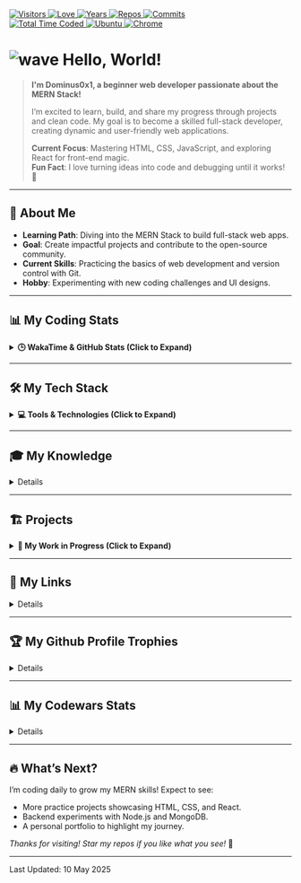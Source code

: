 <div>
  <a href="https://github.com/antonkomarev/github-profile-views-counter">
    <img alt="Visitors" title="Times my Page Visited" src="https://komarev.com/ghpvc/?username=dominus0x1&label=Visitors&color=blueviolet" />
  </a>
  <a href="https://github.com/chetanraj/awesome-github-badges">
    <img alt="Love" title="Always Coding with Love <3" src="https://img.shields.io/badge/Code_with-Love-red?logo=southwestairlines" />
  </a> 
  <a href="https://badges.pufler.dev">
    <img alt="Years" title="Years I am Coding" src="https://badges.pufler.dev/years/dominus0x1?color=orange&logo=dreamstime&logoColor=white" />
  </a>
  <a href="https://github.com/dominus0x1?tab=repositories">
    <img alt="Repos" title="My Repositories" src="https://badges.pufler.dev/repos/dominus0x1?color=success&logo=github" />
  </a>
  <a href="https://badges.pufler.dev">
    <img alt="Commits" title="My Commits" src="https://badges.pufler.dev/commits/monthly/dominus0x1?color=green&logo=hotjar&logoColor=white" />
  </a>
  <br>
  <a href="https://wakatime.com/dominus0x1">
    <img src="https://wakatime.com/badge/user/ddd907f0-be15-46da-8488-86aab7a932f9.svg" alt="Total Time Coded" />
  </a>
  <a href="https://microsoft.com/software-download/windows11">
    <img alt="Ubuntu" title="Using Windows 11" src="https://img.shields.io/badge/Windows_11-004Fe1?logo=windows&logoColor=white" />
  </a>
  <a href="https://google.com/chrome" >
    <img alt="Chrome" title="My Browser" src="https://img.shields.io/badge/Google_Chrome-E62D2A?logo=GoogleChrome&logoColor=white" />
  </a>
  <!-- <a href="https://jetbrains.com/webstorm">
    <img alt="WebStorm" title="My Editor" src="https://img.shields.io/badge/WebStorm-2086D7?logo=WebStorm&logoColor=white" />
  </a> -->
</div>

# <img src="https://raw.githubusercontent.com/MartinHeinz/MartinHeinz/master/wave.gif" width="27" alt="wave" /> Hello, World!

> **I'm Dominus0x1, a beginner web developer passionate about the MERN Stack!**  
>  
> I’m excited to learn, build, and share my progress through projects and clean code. My goal is to become a skilled full-stack developer, creating dynamic and user-friendly web applications.  
>  
> **Current Focus**: Mastering HTML, CSS, JavaScript, and exploring React for front-end magic.  
> **Fun Fact**: I love turning ideas into code and debugging until it works! 🐛  

---

## 🌟 About Me
- **Learning Path**: Diving into the MERN Stack to build full-stack web apps.
- **Goal**: Create impactful projects and contribute to the open-source community.
- **Current Skills**: Practicing the basics of web development and version control with Git.
- **Hobby**: Experimenting with new coding challenges and UI designs.

---

## 📊 My Coding Stats
<details>
<summary><b>🕒 WakaTime & GitHub Stats (Click to Expand)</b></summary><br>

<!--START_SECTION:waka-->

```txt
JavaScript   4 hrs 29 mins   ██████████████████▓░░░░░░   75.00 %
HTML         1 hr 16 mins    █████▒░░░░░░░░░░░░░░░░░░░   21.21 %
CSS          12 mins         █░░░░░░░░░░░░░░░░░░░░░░░░   03.50 %
TSConfig     0 secs          ░░░░░░░░░░░░░░░░░░░░░░░░░   00.18 %
TypeScript   0 secs          ░░░░░░░░░░░░░░░░░░░░░░░░░   00.10 %
```

<!--END_SECTION:waka-->

<div align="center">
  <a href="https://github-readme-stats.vercel.app">
    <img alt="GitHub Stats" height="160" src="https://github-readme-stats.vercel.app/api?username=dominus0x1&theme=dracula&hide_border=true&show_icons=true" />
  </a>
  <a href="https://github.com/DenverCoder1/github-readme-streak-stats">
    <img alt="Streak Stats" height="160" src="https://github-readme-streak-stats.herokuapp.com?user=dominus0x1&theme=dracula&hide_border=true" />
  </a>
</div>

</details>

---

## 🛠️ My Tech Stack
<details>
<summary><b>💻 Tools & Technologies (Click to Expand)</b></summary><br>

- **Frontend**:  
  <a href="https://developer.mozilla.org/en-US/docs/Web/HTML">
    <img alt="HTML" src="https://img.shields.io/badge/HTML-E34F26?style=flat-square&logo=html5&logoColor=white" />
  </a>
  <a href="https://developer.mozilla.org/en-US/docs/Web/CSS">
    <img alt="CSS" src="https://img.shields.io/badge/CSS-1572B6?style=flat-square&logo=css3&logoColor=white" />
  </a>
  <a href="https://developer.mozilla.org/en-US/docs/Web/JavaScript">
    <img alt="JavaScript" src="https://img.shields.io/badge/JavaScript-F7DF1E?style=flat-square&logo=javascript&logoColor=black" />
  </a>
  <a href="https://reactjs.org">
    <img alt="React" src="https://img.shields.io/badge/React-61DAFB?style=flat-square&logo=react&logoColor=black" />
  </a>
- **Backend**:  
  <a href="https://nodejs.org">
    <img alt="Node.js" src="https://img.shields.io/badge/Node.js-339933?style=flat-square&logo=node.js&logoColor=white" />
  </a>
  <a href="https://expressjs.com">
    <img alt="Express.js" src="https://img.shields.io/badge/Express.js-000000?style=flat-square&logo=express&logoColor=white" />
  </a>
- **Database**:  
  <a href="https://mongodb.com">
    <img alt="MongoDB" src="https://img.shields.io/badge/MongoDB-47A248?style=flat-square&logo=mongodb&logoColor=white" />
  </a>
- **Tools**:  
  <a href="https://git-scm.com">
    <img alt="Git" src="https://img.shields.io/badge/Git-F05032?style=flat-square&logo=git&logoColor=white" />
  </a>
  <a href="https://github.com">
    <img alt="GitHub" src="https://img.shields.io/badge/GitHub-181717?style=flat-square&logo=github&logoColor=white" />
  </a>
  <a href="https://code.visualstudio.com">
    <img alt="VS Code" src="https://img.shields.io/badge/VS%20Code-007ACC?style=flat-square&logo=visual-studio-code&logoColor=white" />
  </a>

</details>

---

## 🎓 My Knowledge

<details>

  <a href="https://linux.com">
    <img alt="Linux" title="Linux is a Family of Open-source Unix-like Operating Systems Based on the Linux Kernel" src="https://img.shields.io/badge/Linux-FCC624?style=flat-square&logo=linux&logoColor=black" />
  </a>
  <a href="https://edclub.com/typingclub">
    <img alt="Fast Typing" title="10 Finger Typing" src="https://img.shields.io/badge/Fas_Typing-important?style=flat-square&logo=speedtest&logoColor=white" />
  </a>
  <a href="https://prettier.io">
    <img alt="Prettier" title="Code Formatter" src="https://img.shields.io/badge/Prettier-F7B93E?style=flat-square&logo=prettier&logoColor=white" />
  </a>
  <a href="https://git-scm.com">
    <img alt="Git" title="Version Control System" src="https://img.shields.io/badge/Git-F05032?style=flat-square&logo=git&logoColor=white" />
  </a>
  <a href="https://github.com">
    <img alt="GitHub" title="Best Internet Hosting for VCS" src="https://img.shields.io/badge/Github-181717?style=flat-square&logo=GitHub&logoColor=white" />
  </a>
  <a href="https://gitlab.com">
    <img alt="GitLab" title="An Internet Hosting for VCS" src="https://img.shields.io/badge/GitLab-FCA121?style=flat-square&logo=gitlab" />
  </a>
  <a href="https://bitbucket.org/">
    <img alt="BitBucket" title="Simple Internet Hosting for VCS" src="https://img.shields.io/badge/Bitbucket-%230047B3?style=flat-square&logo=bitbucket&logoColor=white" />
  </a>
  <a href="https://azure.microsoft.com">
    <img alt="Azure" title="A Cloud Computing Platform" src="https://img.shields.io/badge/Azure-008AD7?style=flat-square&logo=microsoft-azure&logoColor=white" />
  </a>
  <br>
  <a href="https://developer.mozilla.org/en-US/docs/Web/HTML">
    <img alt="HTML" title="HyperText Markup Language" src="https://img.shields.io/badge/HTML-E34F26?style=flat-square&logo=html5&logoColor=white" />
  </a>
  <a href="https://developer.mozilla.org/en-US/docs/Web/CSS">
    <img alt="CSS" title="Cascading Style Sheets" src="https://img.shields.io/badge/CSS-1572B6?style=flat-square&logo=css3&logoColor=white" />
  </a>
  <a href="https://sass-lang.com">
    <img alt="Sass" title="A Preprocessor Scripting Language Interpreted Into Cascading Style Sheets" src="https://img.shields.io/badge/Sass-CC6699?style=flat-square&logo=sass&logoColor=white" />
  </a>
  <a href="https://getbootstrap.com">
    <img alt="Bootstrap" title="CSS Framework Directed at Responsive, Mobile-First Front-End Web Development" src="https://img.shields.io/badge/Bootstrap-563D7C?style=flat-square&logo=bootstrap&logoColor=white" />
  </a>
  <a href="https://developer.mozilla.org/en-US/docs/Web/JavaScript">
    <img alt="JS" title="A High-Level, Often Just-in-Time Compiled and Multi-Paradigm Programming Language" src="https://img.shields.io/badge/JavaScript-323330?style=flat-square&logo=javascript&logoColor=F7DF1E" />
  </a>
  <!-- <a href="https://typescriptlang.org">
    <img alt="TS" title="TypeScript is a strongly typed programming language that builds on JavaScript, giving you better tooling at any scale." src="https://img.shields.io/badge/TypeScript-007ACC?style=flat-square&logo=typescript&logoColor=white" />
  </a>
  <a href="https://jquery.com">
    <img alt="Jquery" title="A JS Library Designed to Simplify HTML DOM Tree Traversal and Manipulation, Event Handling, CSS Animation and Ajax" src="https://img.shields.io/badge/jQuery-0769AD?style=flat-square&logo=jquery&logoColor=white" />
  </a>
  <a href="https://cypress.io">
    <img alt="Cypress" title="A Frontend Test Automation Tool for Regression Testing of Web Applications" src="https://img.shields.io/badge/Cypress-171717?style=flat-square&logo=cypress&logoColor=white" />
  </a>
  <br>
  <a href="https://reactjs.org">
    <img alt="React" title="A Front-End JS Library for Building User Interfaces or UI Components" src="https://img.shields.io/badge/React-45b8d8?style=flat-square&logo=react&logoColor=white" />
  </a>
  <a href="https://redux.js.org">
    <img alt="Redux" title="A JS Library for Managing and Centralizing Application State" src="https://img.shields.io/badge/Redux-593D88?style=flat-square&logo=redux&logoColor=white" />
  </a>
  <a href="https://npmjs.com">
    <img alt="NPM" title="A Package Manager for JS" src="https://img.shields.io/badge/NPM-CB0000?style=flat-square&logo=npm&logoColor=white" />
  </a>
  <a href="https://reactrouter.com">
    <img alt="React Router" title="A Library to Implement Dynamic Routing in Web Apps" src="https://img.shields.io/badge/React_Router-F44250?style=flat-square&logo=react-router&logoColor=white" />
  </a>
  <a href="https://tanstack.com/query">
    <img alt="React Query" title="A powerful library developed by TanStack that simplifies data fetching and state management in React applications." src="https://img.shields.io/badge/React_Query-FF4154?style=flat-square&logo=react-query&logoColor=white" />
  </a>
  <a href="https://styled-components.com">
    <img alt="Styled-Component" title="A Library Utilize Tagged Template Literals to Style Components" src="https://img.shields.io/badge/Styled--Components-DB7093?style=flat-square&logo=styled-components&logoColor=white" />
  </a>
  <a href="https://tailwindcss.com/">
    <img alt="Tailwindcss" title="An Open Source CSS Framework" src="https://img.shields.io/badge/Tailwind_CSS-38B2AC?style=flat-square&logo=tailwind-css&logoColor=white" />
  </a>
  <br>
  <a href="https://nodejs.org">
    <img alt="NodeJS" title="A Back-End JS Runtime Environment, Runs on the V8 Engine and Executes JS code Outside Web Browser" src="https://img.shields.io/badge/Node.js-43853D?style=flat-square&logo=node.js&logoColor=white" />
  </a>
  <a href="https://babeljs.io">
    <img alt="Babel" title="A Popular TransCompiler for Using Newest Features of JS" src="https://img.shields.io/badge/babel-yellow?style=flat-square&logo=babel&logoColor=white" />
  </a>
  <a href="https://webpack.js.org">
    <img alt="WebPack" title="A JS Module Bundler" src="https://img.shields.io/badge/WebPack-1C78C0?style=flat-square&logo=WebPack&logoColor=white" />
  </a>
  <a href="https://eslint.org">
    <img alt="ESLint" title="A Static Code Analysis Tool for Identifying Problematic Patterns Found in JS Code" src="https://img.shields.io/badge/ESLint-4B32C3?style=flat-square&logo=ESLint&logoColor=white" />
  </a>
  <a href="https://expressjs.com">
    <img alt="Express" title="A Back-End Web Application Framework for Node JS" src="https://img.shields.io/badge/Express.js-404D59?style=flat-square&logo=express&logoColor=white" />
  </a>
  <a href="https://mongodb.com">
    <img alt="MongoDB" title="A NoSQL Database Program" src="https://img.shields.io/badge/MongoDB-4EA94B?style=flat-square&logo=mongodb&logoColor=white" />
  </a>
  <a href="https://postman.com">
    <img alt="Postman" title="An API Testing Application" src="https://img.shields.io/badge/Postman-FF6C37?style=flat-square&logo=postman&logoColor=white" />
  </a>
  <br>
  <a href="https://netlify.com">
    <img alt="Netlify" title="Offers Hosting and Serverless Back-End Services for Web Applications and Static Websites" src="https://img.shields.io/badge/Netlify-00C7B7?style=flat-square&logo=netlify&logoColor=white" />
  </a>
  <a href="https://heroku.com">
    <img alt="Heroku" title="A Cloud Platform as a Service Supporting Several Programming Languages." src="https://img.shields.io/badge/Heroku-430098?style=flat-square&logo=heroku&logoColor=white" />
  </a> -->
  <a href="https://ubuntu.com">
    <img alt="Ubuntu" title="A Linux Distribution" src="https://img.shields.io/badge/Ubuntu-E95420?style=flat-square&logo=ubuntu&logoColor=white" />
  </a>
  <a href="https://trello.com">
    <img alt="Trello" title="A Web-based Kanban Project Management Application" src="https://img.shields.io/badge/Trello-0079BF?style=flat-square&logo=Trello&logoColor=white" />
  </a>
  <a href="https://figma.com">
    <img alt="Figma" title="A vector graphics editor and prototyping tool" src="https://img.shields.io/badge/Figma-F24E1E?style=flat-square&logo=figma&logoColor=white" />
  </a>
  <!-- <a href="https://adobe.com/products/xd.html">
    <img alt="Adobe XD" title="A Vector-Based User Experience Design Tool for Web and Mobile Apps" src="https://img.shields.io/badge/Adobe_XD-470137?style=flat-square&logo=AdobeXD&logoColor=#FF61F6" />
  </a> -->
  <a href="https://adobe.com/products/photoshop.html">
    <img alt="PhotoShop" title="A Raster Graphics Editor" src="https://img.shields.io/badge/Photoshop-%2331A8FF?style=flat-square&logo=adobephotoshop&logoColor=white" />
  </a>
  <br>
  <a href="https://microsoft.com/en-us/microsoft-365">
    <img alt="Office" title="A Family of Client Software, Server Software, and Services" src="https://img.shields.io/badge/Microsoft_Office-D83B01?style=flat-square&logo=microsoft-office&logoColor=white" />
  </a>
  <a href="https://microsoft.com/en-us/microsoft-365/word">
    <img alt="Word" title="A Word Processing Software" src="https://img.shields.io/badge/Word-2B579A?style=flat-square&logo=microsoft-word&logoColor=white" />
  </a>
  <a href="https://microsoft.com/en-us/microsoft-365/powerpoint">
    <img alt="Powerpoint" title="A Powerful Slide Show Presentation Program" src="https://img.shields.io/badge/PowerPoint-B7472A?style=flat-square&logo=microsoft-powerpoint&logoColor=white" />
  </a>
  <a href="https://microsoft.com/en-us/microsoft-365/excel">
    <img alt="Excel" title="A Spread Sheet to Organize Data and Perform Financial Analysis" src="https://img.shields.io/badge/Excel-217346?style=flat-square&logo=microsoft-excel&logoColor=white" />
  </a>
  <!-- <a href="https://microsoft.com/en-us/microsoft-365/access">
    <img alt="Access" title="An Information Management Tool, or Relational Database, Helps You Store Information for Reference, Reporting and Analysis" src="https://img.shields.io/badge/Access-A4373A?style=flat-square&logo=microsoft-access&logoColor=white" />
  </a> -->
  <a href="https://microsoft.com/en-us/microsoft-365/outlook">
    <img alt="Outlook" title="A Personal Information Manager Software System" src="https://img.shields.io/badge/Outlook-0072c6?style=flat-square&logo=microsoft-outlook&logoColor=white" />
  </a>
  <!-- <a href="https://app.powerbi.com">
    <img alt="Power Bi" title="An Interactive Data Visualization Software Product with a Primary Focus on Business Intelligence" src="https://img.shields.io/badge/Power_Bi-e9b51c?style=flat-square&logo=powerbi&logoColor=white" />
  </a> -->
</details>

---

## 🏗️ Projects
<details>
<summary><b>🚀 My Work in Progress (Click to Expand)</b></summary><br>

*More projects coming soon as I learn!*  
- **Practice Webpage**: A simple static site using HTML and CSS.  
- **To-Do List**: A React-based app to manage tasks *(planned)*.  
- **MERN Blog**: A full-stack blog app with MongoDB backend *(planned)*.

</details>

---

## 🔗 My Links

<details>
  <div align="center">
    <a href="https://t.me/dominus0x1">
      <img height="40" alt="Telegram" title="Telegram" src="./images/telegram.svg" />
    </a>
    &nbsp;&nbsp;
    <a href="mailto:egodominus0x1@Gmail.com">
      <img height="40" alt="Gmail" title="Gmail" src="./images/gmail.svg" />
    </a>
    <!-- &nbsp;&nbsp;
    <a href="https://linkedin.com/in/">
      <img height="40" alt="LinkedIn" title="LinkedIn" src="./images/linkedin.svg" />
    </a> -->
    &nbsp;&nbsp;
    <a href="https://instagram.com/dominus0x1">
      <img height="40" alt="Instagram" title="Instagram" src="./images/instagram.svg" />
    </a>
    <!-- &nbsp;&nbsp;
    <a href="https://facebook.com/">
      <img height="40" alt="Facebook" title="Facebook" src="./images/facebook.svg" />
    </a> -->
    &nbsp;&nbsp;
    <a href="https://x.com/dominus0x1">
      <img height="40" alt="X" title="X" src="./images/X.svg" />
    </a>
    &nbsp;&nbsp;
    <a href="https://freecodecamp.org/dominus0x1">
      <img height="40" alt="FreeCodeCamp" title="FreeCodeCamp" src="./images/fcc.svg" />
    </a>
    <!-- &nbsp;&nbsp;
    <a href="https://sololearn.com/profile/">
      <img height="40" alt="SoloLearn" title="SoloLearn" src="./images/sololearn.svg" />
    </a> -->
    <!-- &nbsp;&nbsp;
    <a href="https://steamcommunity.com/id/">
      <img height="40" alt="Steam" title="Steam" src="./images/steam.svg" />
    </a> -->
    <!-- &nbsp;&nbsp;
    <a href="https://discordapp.com/users/">
      <img height="40" alt="Discord" title="Discord" src="./images/discord.svg" />
    </a> -->
  </div>
</details>

---

  ## 🏆 My Github Profile Trophies

<details>

  <a href="https://github.com/ryo-ma/github-profile-trophy">
    <img alt="GitHub Trophy" src="https://github-profile-trophy.vercel.app/?username=dominus0x1&theme=radical&margin-w=30&no-frame=true" />
  </a>
</details>

---

## 📊 My Codewars Stats

<details>

  <a href="https://codewars.com/users/dominus0x1">
    <img alt="CodeWars" title="Practice Makes Perfect" src="https://codewars.com/users/dominus0x1/badges/large" />
  </a><br>
</details>

---

## 🔥 What’s Next?
I’m coding daily to grow my MERN skills! Expect to see:
- More practice projects showcasing HTML, CSS, and React.
- Backend experiments with Node.js and MongoDB.
- A personal portfolio to highlight my journey.

*Thanks for visiting! Star my repos if you like what you see!* 🌟

---

Last Updated: 10 May 2025
